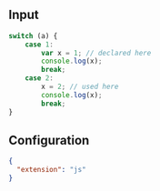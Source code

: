 
## Input
```javascript input
switch (a) {
    case 1:
        var x = 1; // declared here
        console.log(x);
        break;
    case 2:
        x = 2; // used here
        console.log(x);
        break;
}
```

## Configuration
```json configuration
{
  "extension": "js"
}
```
